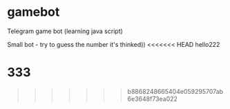 # gamebot
Telegram game bot (learning java script)

Small bot  - try to guess the number it's thinked))
<<<<<<< HEAD
hello222

333
=======
>>>>>>> b8868248665404e059295707ab6e3648f73ea022
